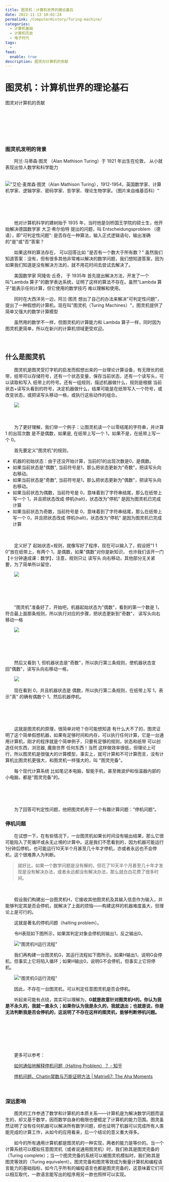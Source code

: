 ```yaml
---
title: 图灵机：计算机世界的理论基石
date: 2022-11-13 10:02:24
permalink: /ComputerHistory/Turing-machine/
categories:
  - 计算机基础
  - 计算机历史
  - 电子时代
tags:
  - 
feed:
  enable: true
description: 图灵对计算机的贡献
---
```

# 图灵机：计算机世界的理论基石


图灵对计算机的贡献

<!-- more -->　　‍

　　‍

　　‍

### 图灵机发明的背景

　　阿兰·马蒂森·图灵 （Alan Mathison Turing）于 1921 年出生在伦敦， 从小就表现出惊人数学和科学能力

　　!["艾伦·麦席森·图灵（Alan Mathison Turing），1912-1954，英国数学家、计算机学家、逻辑学家、密码学家、哲学家、理论生物学家。（图片来自维基百科）"](https://image.peterjxl.com/blog/v2-a8bcf8c3c17b58eb83b48838b8a9f361_b-20220327202412-ksckgrm.jpg)

　　‍

　　‍

　　他对计算机科学的建树始于 1935 年，当时他是剑桥国王学院的硕士生，他开始解决德国数学家 大卫·希尔伯特 提出的问题，叫 Entscheidungsproblem （德语），即"可判定性问题":  是否存在一种算法，输入正式逻辑语句，输出准确的"是"或"否"答案？

　　如果这样的算法存在， 可以回答比如 "是否有一个数大于所有数？"  虽然我们知道答案：没有，但有很多其他非常难以解决的数学问题，我们想知道答案，因为如果我们知道是没有解决方法的，就不用花时间去尝试去解决了。

　　美国数学家 阿隆佐·丘奇， 于 1935年 首先提出解决方法，开发了一个叫"Lambda 算子"的数学表达系统，证明了这样的算法不存在。虽然"Lambda 算子"能表示任何计算，但它使用的数学技巧 难以理解和使用。

　　同时在大西洋另一边，阿兰·图灵 想出了自己的办法来解决"可判定性问题"，提出了一种假想的计算机，现在叫"图灵机（Turing Machines）"，图灵机提供了简单又强大的数学计算模型

　　虽然用的数学不一样，但图灵机的计算能力和 Lambda 算子一样，同时因为图灵机更简单，所以在新兴的计算机领域更受欢迎。

　　‍

## 什么是图灵机

　　图灵机是图灵受打字机的启发而假想出来的一台理论计算设备，有无限长的纸带，纸带可以存储符号，还有一个状态变量，保存当前状态，还有一个读写头，可以读取和写入 纸带上的符号。还有一组规则，描述机器做什么，规则是根据 当前状态+读写头看到的符号，决定机器做什么，结果可能是在纸带写入一个符号，或改变状态，或把读写头移动一格，或执行这些动作的组合。

　　![](https://image.peterjxl.com/blog/image-20220817101103-ij4ni95.png)

　　‍

　　为了更好理解，我们举一个例子：让图灵机读一个以零结尾的字符串，并计算 1 的出现次数  是不是偶数，如果是, 在纸带上写一个 1，如果不是，在纸带上写一个 0。

　　首先要定义"图灵机"的规则，

* 机器的初始状态：由于还没开始计算，当前的1的出现次数是0，是偶数。
* 如果当前状态是"偶数",  当前符号是1，那么把状态更新为"奇数"，把读写头向右移动。
* 如果当前状态是"奇数",  当前符号是1，那么把状态更新为"偶数"，把读写头向右移动。
* 如果当前状态为偶数，当前符号是 0，意味着到了字符串结尾，那么在纸带上写一个 1，并且把状态改成 停机(halt)，状态改为"停机" 是因为图灵机已完成计算
* 如果当前状态为奇数，当前符号是 0，意味着到了字符串结尾，那么在纸带上写一个 0，并且把状态改成 停机(halt)，状态改为"停机" 是因为图灵机已完成计算

　　‍

　　定义好了 起始状态+规则，就像写好了程序，现在可以输入了，假设把"1 1 0"放在纸带上，有两个 1，是偶数，如果"偶数"对你是新知识， 也许我们该开一门【十分钟速成课：数学】，注意，规则只让 读写头 向右移动，其他部分无关紧要，为了简单所以留空，

　　![](https://image.peterjxl.com/blog/image-20220815224304-himfi1a.png)

　　‍

　　‍

　　"图灵机"准备好了，开始吧，机器起始状态为"偶数"，看到的第一个数是 1，符合最上面那条规则，所以执行对应的步骤，把状态更新到"奇数"， 读写头向右移动一格

　　![](https://image.peterjxl.com/blog/image-20220815224321-7r0w55e.png)

　　‍

　　‍

　　然后又看到 1, 但机器状态是"奇数"，所以执行第三条规则，使机器状态变回"偶数"，读写头向右移动一格，

　　![](https://image.peterjxl.com/blog/image-20220815224329-gcndfp3.png)

　　现在看到 0，并且机器状态是 偶数，所以执行第二条规则，在纸带上写 1，表示"真" 的确有偶数个 1，然后机器停机。

　　‍

　　‍

　　这就是图灵机的原理，很简单对吧？你可能想知道 有什么大不了的，图灵证明了这个简单假想机器，如果有足够时间和内存，可以执行任何计算，它是一台通用计算机，刚才的程序就是个简单例子，只要有足够的规则，状态和纸带  可以创造任何东西，浏览器, 魔兽世界 任何东西！当然 这样做效率很低，但理论上可行，所以图灵机是很强大的计算模型，事实上，就可计算和不可计算而言，没有计算机比图灵机更强大，和图灵机一样强大的，叫 "图灵完备"。

　　每个现代计算系统 比如笔记本电脑，智能手机，甚至微波炉和恒温器内部的小电脑，都是"图灵完备"的。

　　‍

　　‍

　　为了回答可判定性问题，他把图灵机用于一个有趣计算问题："停机问题“。

### 停机问题

　　在试想一下，在有些情况下，一台图灵机如果长时间没有输出结果，那么它很可能陷入了死循环或永无止境的计算中。这是我们不愿看到的，因为机器可能运行1分钟后停机，也可能运行10天半个月甚至几十年才停机，亦或者永远也不会停机，这个很难靠人为判断。

> 就好比，如果一个数学问题是没有解的，但花了10天半个月甚至几十年才发现是没有解决办法，或者永远都没有解决办法，那么就白白花费了很多时间。

　　‍

　　假设我们构建出一台图灵机H，它接收其他图灵机及其输入信息作为输入，并能够判定其是否会停机，就解决了上面的烦恼——构建这样的机器难度虽大，但理论上是可行的。

　　这就是著名的停机问题（halting problem）。

　　令H表现如下图所示，如果其判定对象会停机则输出1，反之输出0。

　　![ "图灵机H运行流程"](https://image.peterjxl.com/blog/v2-8383f0d2038dd8e8b52eaf8f92cacc8c_b-20220327202412-szovko8.jpg)

　　我们再构建一台图灵机G，其运行流程如下图所示。如果H输出1，说明G会停机，但事实上它将陷入循环；如果H输出0，说明G不会停机，但事实上它将停机。

　　![ "图灵机G运行流程"](https://image.peterjxl.com/blog/v2-8f244b5457adf4c0a05927f99fb1a337_b-20220327202412-h3ajj8f.jpg)

　　因此，不存在一台图灵机，可以判定任意图灵机是否会停机。

　　听起来可能有点绕，其实可以理解为，**G就是故意针对图灵机H的。你认为我是不永久的，我就一直永久；如果你认为我是永久的，我就退出；也就是说，你是无法判断我是否会停机的，这说明了不存在这样的图灵机，能够判断停机问题。**

　　‍

　　‍

　　‍

　　更多可以参考：

　　[如何通俗地解释停机问题（Halting Problem）？ - 知乎](https://www.zhihu.com/question/20081359/answer/22043224)

　　[停机问题、Chaitin常数与万能证明方法 | Matrix67: The Aha Moments](http://www.matrix67.com/blog/archives/901)

　　‍

### 深远影响

　　图灵的工作参透了数学和计算机的本质关系——计算机是为解决数学问题而诞生的，却又基于数学，因而数学自身的极限也便框定了计算机的能力范围。图灵虽然证明了没有任何机器可以解决所有数学问题，却也证明了机器可以完成所有人类能完成的计算工作，从如今的应用看来，后一个结论的意义重大得多。

　　如今的所有通用计算机都是图灵机的一种实现，两者的能力是等价的。当一个计算系统可以模拟任意图灵机（或者说通用图灵机）时，我们称其是图灵完备的（Turing complete）；当一个图灵完备的系统可以被图灵机模拟时，我们称其是图灵等效的（Turing equivalent）。图灵完备和图灵等效成为衡量计算机和编程语言能力的基础指标，如今几乎所有的编程语言也都是图灵完备的，这意味着它们可以相互取代，一款语言能写出的程序用另一款也照样可以实现。

